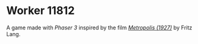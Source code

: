 # Worker 11812

A game made with *Phaser 3* inspired by the film *[Metropolis (1927)](https://en.wikipedia.org/wiki/Metropolis_(1927_film))* by Fritz Lang.